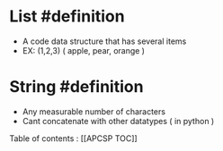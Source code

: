 # List #definition 
* A code data structure that has several items
* EX: (1,2,3) ( apple, pear, orange )

# String #definition 
* Any measurable number of characters 
* Cant concatenate with other datatypes ( in python )


Table of contents : [[APCSP TOC]]

